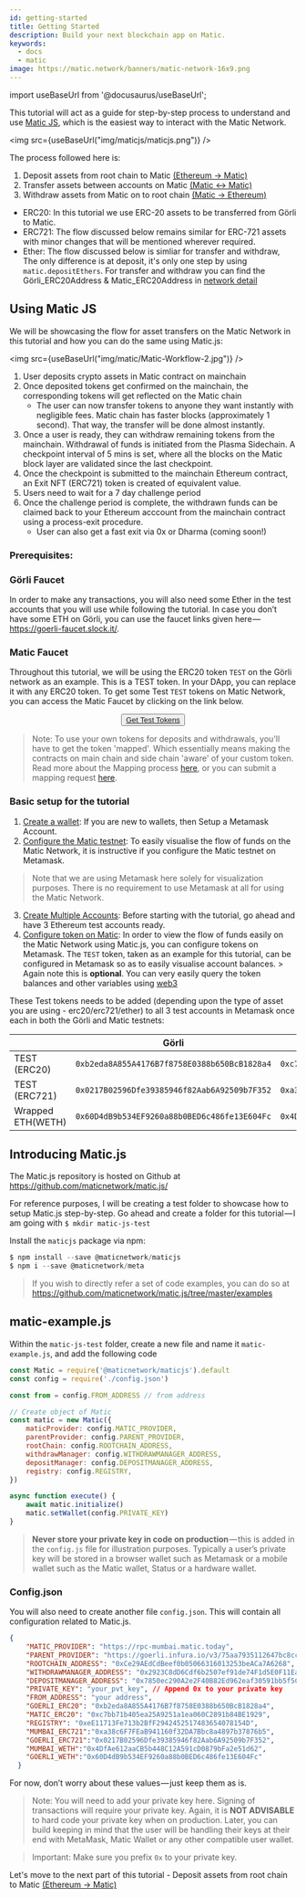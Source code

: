 ```yaml
---
id: getting-started
title: Getting Started
description: Build your next blockchain app on Matic.
keywords:
  - docs
  - matic
image: https://matic.network/banners/matic-network-16x9.png 
---
```

import useBaseUrl from '@docusaurus/useBaseUrl';

This tutorial will act as a guide for step-by-step process to understand and use [Matic JS](https://github.com/maticnetwork/matic.js), which is the easiest way to interact with the Matic Network. 

<img src={useBaseUrl("img/maticjs/maticjs.png")} />

The process followed here is:

1. Deposit assets from root chain to Matic [(Ethereum → Matic)](deposit)
2. Transfer assets between accounts on Matic [(Matic ↔ Matic)](transfer)
3. Withdraw assets from Matic on to root chain [(Matic → Ethereum)](withdraw)

- ERC20: In this tutorial we use ERC-20 assets to be transferred from Görli to Matic. 
- ERC721: The flow discussed below remains similar for ERC-721 assets with minor changes that will be mentioned wherever required. 
- Ether: The flow discussed below is simliar for transfer and withdraw, The only difference is at deposit, it's only one step by using ```matic.depositEthers```. For transfer and withdraw you can find the Görli_ERC20Address & Matic_ERC20Address in [network detail](/docs/integrate/network-detail)

## Using Matic JS

We will be showcasing the flow for asset transfers on the Matic Network in this tutorial and how you can do the same using Matic.js:

<img src={useBaseUrl("img/matic/Matic-Workflow-2.jpg")} />

1. User deposits crypto assets in Matic contract on mainchain
2. Once deposited tokens get confirmed on the mainchain, the corresponding tokens will get reflected on the Matic chain
    - The user can now transfer tokens to anyone they want instantly with negligible fees. Matic chain has faster blocks (approximately 1 second). That way, the transfer will be done almost instantly.
3. Once a user is ready, they can withdraw remaining tokens from the mainchain. Withdrawal of funds is initiated from the Plasma Sidechain. A checkpoint interval of 5 mins is set, where all the blocks on the Matic block layer are validated since the last checkpoint.
4. Once the checkpoint is submitted to the mainchain Ethereum contract, an Exit NFT (ERC721) token is created of equivalent value.
5. Users need to wait for a 7 day challenge period
6. Once the challenge period is complete, the withdrawn funds can be claimed back to your Ethereum acccount from the mainchain contract using a process-exit procedure.
    - User can also get a fast exit via 0x or Dharma (coming soon!)

### Prerequisites:

### Görli Faucet

In order to make any transactions, you will also need some Ether in the test accounts that you will use while following the tutorial. In case you don’t have some ETH on Görli, you can use the faucet links given here — https://goerli-faucet.slock.it/.

### Matic Faucet

Throughout this tutorial, we will be using the ERC20 token `TEST` on the Görli network as an example. This is a TEST token. In your DApp, you can replace it with any ERC20 token. To get some Test `TEST` tokens on Matic Network, you can access the Matic Faucet by clicking on the link below. 

<center>
<button style={{padding: '20px', backgroundColor: '#4093ff', color: '#fff', borderRadius: '25px', fontSize : '15px' }}>
  <a href="https://faucet.matic.network/" target="_blank" style={{color: 'inherit'}}>
    Get Test Tokens
  </a>
</button>
</center>

> Note: To use your own tokens for deposits and withdrawals, you'll have to get the token 'mapped'. Which essentially means making the contracts on main chain and side chain 'aware' of your custom token. Read more about the Mapping process [here](../advanced/mapping-assets), or you can submit a mapping request [here](../advanced/submit-mapping-request.md). 

### Basic setup for the tutorial

1. [Create a wallet](/docs/develop/metamask/hello): If you are new to wallets, then Setup a Metamask Account.
2. [Configure the Matic testnet](/docs/develop/metamask/testnet): To easily visualise the flow of funds on the Matic Network, it is instructive if you configure the Matic testnet on Metamask.
> Note that we are using Metamask here solely for visualization purposes. There is no requirement to use Metamask at all for using the Matic Network. 
3. [Create Multiple Accounts](/docs/develop/metamask/multiple-accounts): Before starting with the tutorial, go ahead and have 3 Ethereum test accounts ready.
4. [Configure token on Matic](/docs/develop/metamask/custom-tokens): In order to view the flow of funds easily on the Matic Network using Matic.js, you can configure tokens on Metamask.
The `TEST` token, taken as an example for this tutorial, can be configured in Metamask so as to easily visualise account balances. > Again note this is **optional**. You can very easily query the token balances and other variables using [web3](https://web3js.readthedocs.io/en/1.0/)

These Test tokens needs to be added (depending upon the type of asset you are using - erc20/erc721/ether) to all 3 test accounts in Metamask once each in both the Görli and Matic testnets:

|  |Görli  |Matic  |
|---|---|---|
|TEST (ERC20)  | `0xb2eda8A855A4176B7f8758E0388b650BcB1828a4` | `0xc7bb71b405ea25A9251a1ea060C2891b84BE1929` |
|TEST (ERC721)  | `0x0217B02596Dfe39385946f82Aab6A92509b7F352` | `0xa38c6F7FEaB941160f32DA7Bbc8a4897b37876b5` |
|Wrapped ETH(WETH)   | `0x60D4dB9b534EF9260a88b0BED6c486fe13E604Fc` | `0x4DfAe612aaCB5b448C12A591cD0879bFa2e51d62` |

## Introducing Matic.js

The Matic.js repository is hosted on Github at https://github.com/maticnetwork/matic.js/

For reference purposes, I will be creating a test folder to showcase how to setup Matic.js step-by-step. Go ahead and create a folder for this tutorial — I am going with `$ mkdir matic-js-test`

Install the `maticjs` package via npm:

```js
$ npm install --save @maticnetwork/maticjs
$ npm i --save @maticnetwork/meta
```

> If you wish to directly refer a set of code examples, you can do so at https://github.com/maticnetwork/matic.js/tree/master/examples

## matic-example.js
Within the `matic-js-test` folder, create a new file and name it `matic-example.js`, and add the following code

```js
const Matic = require('@maticnetwork/maticjs').default
const config = require('./config.json')

const from = config.FROM_ADDRESS // from address

// Create object of Matic
const matic = new Matic({
    maticProvider: config.MATIC_PROVIDER,
    parentProvider: config.PARENT_PROVIDER,
    rootChain: config.ROOTCHAIN_ADDRESS,
    withdrawManager: config.WITHDRAWMANAGER_ADDRESS,
    depositManager: config.DEPOSITMANAGER_ADDRESS,
    registry: config.REGISTRY,
})

async function execute() {
    await matic.initialize()
    matic.setWallet(config.PRIVATE_KEY)
}
```

> **Never store your private key in code on production** — this is added in the `config.js` file for illustration purposes. Typically a user’s private key will be stored in a browser wallet such as Metamask or a mobile wallet such as the Matic wallet, Status or a hardware wallet.

### Config.json

You will also need to create another file `config.json`. This will contain all configuration related to Matic.js.
```json
{
    "MATIC_PROVIDER": "https://rpc-mumbai.matic.today", 
    "PARENT_PROVIDER": "https://goerli.infura.io/v3/75aa7935112647bc8cc49d20beafa189", 
    "ROOTCHAIN_ADDRESS": "0xCe29AEdCdBeef0b05066316013253beACa7A6268", 
    "WITHDRAWMANAGER_ADDRESS": "0x2923C8dD6Cdf6b2507ef91de74F1d5E0F11Eac53", 
    "DEPOSITMANAGER_ADDRESS": "0x7850ec290A2e2F40B82Ed962eaf30591bb5f5C96",  
    "PRIVATE_KEY": "your_pvt_key", // Append 0x to your private key
    "FROM_ADDRESS": "your address",
    "GOERLI_ERC20": "0xb2eda8A855A4176B7f8758E0388b650BcB1828a4", 
    "MATIC_ERC20": "0xc7bb71b405ea25A9251a1ea060C2891b84BE1929", 
    "REGISTRY": "0xeE11713Fe713b2BfF2942452517483654078154D",
    "MUMBAI_ERC721":"0xa38c6F7FEaB941160f32DA7Bbc8a4897b37876b5",
    "GOERLI_ERC721":"0x0217B02596Dfe39385946f82Aab6A92509b7F352",
    "MUMBAI_WETH":"0x4DfAe612aaCB5b448C12A591cD0879bFa2e51d62",
    "GOERLI_WETH":"0x60D4dB9b534EF9260a88b0BED6c486fe13E604Fc"
  }
```
For now, don’t worry about these values — just keep them as is.

> Note: You will need to add your private key here. Signing of transactions will require your private key. Again, it is **NOT ADVISABLE** to hard code your private key when on production. Later, you can build keeping in mind that the user will be handling their keys at their end with MetaMask, Matic Wallet or any other compatible user wallet.

> Important: Make sure you prefix `0x` to your private key.

Let's move to the next part of this tutorial - Deposit assets from root chain to Matic [(Ethereum → Matic)](deposit) 
